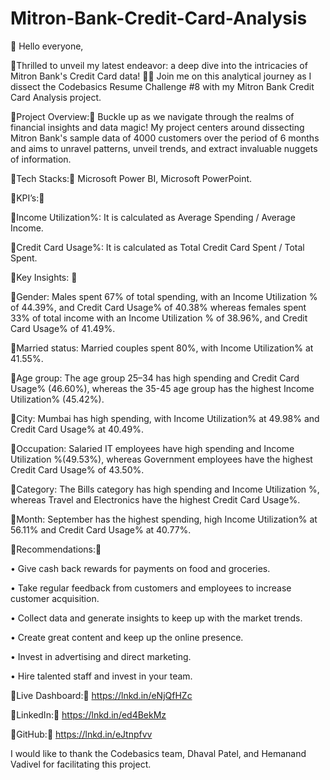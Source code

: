 # Mitron-Bank-Credit-Card-Analysis

💫 Hello everyone,

💫Thrilled to unveil my latest endeavor: a deep dive into the intricacies of Mitron Bank's Credit Card data! 🚀✨ Join me on this analytical journey as I dissect the Codebasics Resume Challenge #8 with my Mitron Bank Credit Card Analysis project.

💫Project Overview:💫 Buckle up as we navigate through the realms of financial insights and data magic! My project centers around dissecting Mitron Bank's sample data of 4000 customers over the period of 6 months and aims to unravel patterns, unveil trends, and extract invaluable nuggets of information.

💫Tech Stacks:💫 Microsoft Power BI, Microsoft PowerPoint.

💫KPI’s:💫

🔶Income Utilization%:  It is calculated as Average Spending / Average Income.

🔶Credit Card Usage%:  It is calculated as Total Credit Card Spent / Total Spent.


💫Key Insights: 💫

🔶Gender: Males spent 67% of total spending, with an Income Utilization % of 44.39%, and Credit Card Usage% of 40.38% whereas females spent 33% of total income with an Income Utilization % of 38.96%, and Credit Card Usage% of 41.49%.

🔶Married status: Married couples spent 80%, with Income Utilization% at 41.55%.

🔶Age group: The age group 25–34 has high spending and Credit Card Usage% (46.60%), whereas the 35-45 age group has the highest Income Utilization% (45.42%).

🔶City: Mumbai has high spending, with Income Utilization% at 49.98% and Credit Card Usage% at 40.49%.

🔶Occupation: Salaried IT employees have high spending and Income Utilization %(49.53%), whereas Government employees have the highest Credit Card Usage% of 43.50%.

🔶Category: The Bills category has high spending and Income Utilization %, whereas Travel and Electronics have the highest Credit Card Usage%.

🔶Month: September has the highest spending, high  Income Utilization% at 56.11% and Credit Card Usage% at 40.77%.


💫Recommendations:💫

•      Give cash back rewards for payments on food and groceries.

•      Take regular feedback from customers and employees to increase customer acquisition.

•      Collect data and generate insights to keep up with the market trends.

•      Create great content and keep up the online presence.

•      Invest in advertising and direct marketing.

•      Hire talented staff and invest in your team.


💫Live Dashboard:💫 https://lnkd.in/eNjQfHZc

💫LinkedIn:💫 https://lnkd.in/ed4BekMz

💫GitHub:💫 https://lnkd.in/eJtnpfvv


I would like to thank the Codebasics team, Dhaval Patel, and Hemanand Vadivel for facilitating this project.
